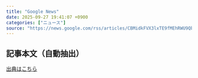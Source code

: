 ```yaml
---
title: "Google News"
date: 2025-09-27 19:41:07 +0900
categories: ["ニュース"]
source: "https://news.google.com/rss/articles/CBMidkFVX3lxTE9fMEhRWU9Qb2djaUdnelRiSk1kOXpoMlhOdHB0UUp3UmU5cEcteF9iNzQ2RHoxYk9iUVQ3VHZ0Z1QtUmlQMHJOeTlNM19KVEZ2cWVBZ3ItTnFZb05iajJPdmtQWTVIMmNnbm12Y1gyYksyS3Bia0E?oc=5"
---
```


## 記事本文（自動抽出）
<body class="y0K44d EA71Tc" id="readabilityBody"></body>

[出典はこちら](https://news.google.com/rss/articles/CBMidkFVX3lxTE9fMEhRWU9Qb2djaUdnelRiSk1kOXpoMlhOdHB0UUp3UmU5cEcteF9iNzQ2RHoxYk9iUVQ3VHZ0Z1QtUmlQMHJOeTlNM19KVEZ2cWVBZ3ItTnFZb05iajJPdmtQWTVIMmNnbm12Y1gyYksyS3Bia0E?oc=5)
